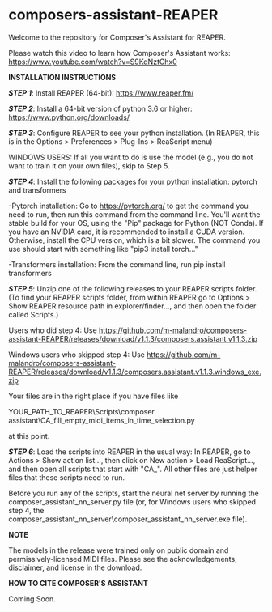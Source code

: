 # composers-assistant-REAPER
Welcome to the repository for Composer's Assistant for REAPER. 

Please watch this video to learn how Composer's Assistant works: https://www.youtube.com/watch?v=S9KdNztChx0

**INSTALLATION INSTRUCTIONS**

***STEP 1***: Install REAPER (64-bit): https://www.reaper.fm/

***STEP 2***: Install a 64-bit version of python 3.6 or higher: https://www.python.org/downloads/

***STEP 3***: Configure REAPER to see your python installation. (In REAPER, this is in the Options > Preferences > Plug-Ins > ReaScript menu)

WINDOWS USERS: If all you want to do is use the model (e.g., you do not want to train it on your own files), skip to Step 5.

***STEP 4***: Install the following packages for your python installation: pytorch and transformers

-Pytorch installation: Go to https://pytorch.org/ to get the command you need to run, then run this command from the command line. You'll want the stable build for your OS, using the "Pip" package for Python (NOT Conda). If you have an NVIDIA card, it is recommended to install a CUDA version. Otherwise, install the CPU version, which is a bit slower. The command you use should start with something like "pip3 install torch..."

-Transformers installation: From the command line, run pip install transformers

***STEP 5***: Unzip one of the following releases to your REAPER scripts folder. (To find your REAPER scripts folder, from within REAPER go to Options > Show REAPER resource path in explorer/finder..., and then open the folder called Scripts.)

Users who did step 4: Use https://github.com/m-malandro/composers-assistant-REAPER/releases/download/v1.1.3/composers.assistant.v1.1.3.zip

Windows users who skipped step 4: Use https://github.com/m-malandro/composers-assistant-REAPER/releases/download/v1.1.3/composers.assistant.v1.1.3.windows_exe.zip

Your files are in the right place if you have files like

YOUR_PATH_TO_REAPER\Scripts\composer assistant\CA_fill_empty_midi_items_in_time_selection.py

at this point.

***STEP 6***: Load the scripts into REAPER in the usual way: In REAPER, go to Actions > Show action list..., then click on New action > Load ReaScript..., and then open all scripts that start with "CA_". All other files are just helper files that these scripts need to run. 

Before you run any of the scripts, start the neural net server by running the composer_assistant_nn_server.py file (or, for Windows users who skipped step 4, the composer_assistant_nn_server\composer_assistant_nn_server.exe file).

**NOTE**

The models in the release were trained only on public domain and permissively-licensed MIDI files. Please see the acknowledgements, disclaimer, and license in the download.

**HOW TO CITE COMPOSER'S ASSISTANT**

Coming Soon.
